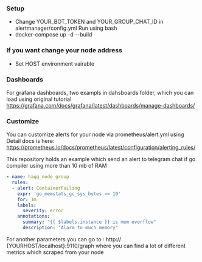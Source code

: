 
### Setup 
- Change YOUR_BOT_TOKEN and YOUR_GROUP_CHAT_ID in alertmanager/config.yml
Run using bash  
- docker-compose up -d --build


### If you want change your node address
- Set HOST environment vairable

### Dashboards 
For grafana dashboards, two exampls in dahsboards folder, which you can load using  original tutorial 
https://grafana.com/docs/grafana/latest/dashboards/manage-dashboards/

### Customize

You can customize alerts for your node via prometheus/alert.yml using 
Detail docs is here: https://prometheus.io/docs/prometheus/latest/configuration/alerting_rules/

This repository holds an example which send an alert to telegram chat if go compiler using more than 10 mb of RAM 

```yaml 
- name: haqq_node_group
  rules:
  - alert: ContainerFailing
    expr: 'go_memstats_gc_sys_bytes >= 10'
    for: 1m
    labels:
      severity: error
    annotations:
      summary: "{{ $labels.instance }} is mem overflow"
      description: "Alarm to much memory"
```

For another parameters you can go to : http:// {YOURHOST/localhost}:9110/graph where you can find a lot of different metrics which scraped from your node
